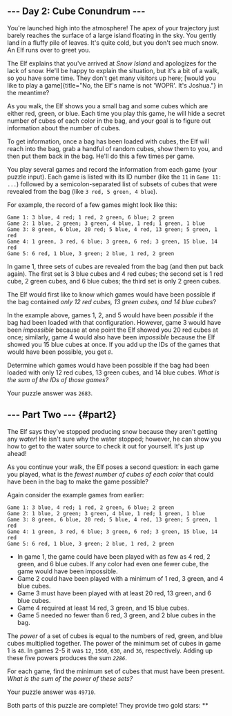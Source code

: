 ## \-\-- Day 2: Cube Conundrum \-\--

You\'re launched high into the atmosphere! The apex of your trajectory
just barely reaches the surface of a large island floating in the sky.
You gently land in a fluffy pile of leaves. It\'s quite cold, but you
don\'t see much snow. An Elf runs over to greet you.

The Elf explains that you\'ve arrived at *Snow Island* and apologizes
for the lack of snow. He\'ll be happy to explain the situation, but
it\'s a bit of a walk, so you have some time. They don\'t get many
visitors up here; [would you like to play a
game]{title="No, the Elf's name is not 'WOPR'. It's Joshua."} in the
meantime?

As you walk, the Elf shows you a small bag and some cubes which are
either red, green, or blue. Each time you play this game, he will hide a
secret number of cubes of each color in the bag, and your goal is to
figure out information about the number of cubes.

To get information, once a bag has been loaded with cubes, the Elf will
reach into the bag, grab a handful of random cubes, show them to you,
and then put them back in the bag. He\'ll do this a few times per game.

You play several games and record the information from each game (your
puzzle input). Each game is listed with its ID number (like the `11` in
`Game 11: ...`) followed by a semicolon-separated list of subsets of
cubes that were revealed from the bag (like `3 red, 5 green, 4 blue`).

For example, the record of a few games might look like this:

    Game 1: 3 blue, 4 red; 1 red, 2 green, 6 blue; 2 green
    Game 2: 1 blue, 2 green; 3 green, 4 blue, 1 red; 1 green, 1 blue
    Game 3: 8 green, 6 blue, 20 red; 5 blue, 4 red, 13 green; 5 green, 1 red
    Game 4: 1 green, 3 red, 6 blue; 3 green, 6 red; 3 green, 15 blue, 14 red
    Game 5: 6 red, 1 blue, 3 green; 2 blue, 1 red, 2 green

In game 1, three sets of cubes are revealed from the bag (and then put
back again). The first set is 3 blue cubes and 4 red cubes; the second
set is 1 red cube, 2 green cubes, and 6 blue cubes; the third set is
only 2 green cubes.

The Elf would first like to know which games would have been possible if
the bag contained *only 12 red cubes, 13 green cubes, and 14 blue
cubes*?

In the example above, games 1, 2, and 5 would have been *possible* if
the bag had been loaded with that configuration. However, game 3 would
have been *impossible* because at one point the Elf showed you 20 red
cubes at once; similarly, game 4 would also have been *impossible*
because the Elf showed you 15 blue cubes at once. If you add up the IDs
of the games that would have been possible, you get *`8`*.

Determine which games would have been possible if the bag had been
loaded with only 12 red cubes, 13 green cubes, and 14 blue cubes. *What
is the sum of the IDs of those games?*

Your puzzle answer was `2683`.

## \-\-- Part Two \-\-- {#part2}

The Elf says they\'ve stopped producing snow because they aren\'t
getting any *water*! He isn\'t sure why the water stopped; however, he
can show you how to get to the water source to check it out for
yourself. It\'s just up ahead!

As you continue your walk, the Elf poses a second question: in each game
you played, what is the *fewest number of cubes of each color* that
could have been in the bag to make the game possible?

Again consider the example games from earlier:

    Game 1: 3 blue, 4 red; 1 red, 2 green, 6 blue; 2 green
    Game 2: 1 blue, 2 green; 3 green, 4 blue, 1 red; 1 green, 1 blue
    Game 3: 8 green, 6 blue, 20 red; 5 blue, 4 red, 13 green; 5 green, 1 red
    Game 4: 1 green, 3 red, 6 blue; 3 green, 6 red; 3 green, 15 blue, 14 red
    Game 5: 6 red, 1 blue, 3 green; 2 blue, 1 red, 2 green

-   In game 1, the game could have been played with as few as 4 red, 2
    green, and 6 blue cubes. If any color had even one fewer cube, the
    game would have been impossible.
-   Game 2 could have been played with a minimum of 1 red, 3 green, and
    4 blue cubes.
-   Game 3 must have been played with at least 20 red, 13 green, and 6
    blue cubes.
-   Game 4 required at least 14 red, 3 green, and 15 blue cubes.
-   Game 5 needed no fewer than 6 red, 3 green, and 2 blue cubes in the
    bag.

The *power* of a set of cubes is equal to the numbers of red, green, and
blue cubes multiplied together. The power of the minimum set of cubes in
game 1 is `48`. In games 2-5 it was `12`, `1560`, `630`, and `36`,
respectively. Adding up these five powers produces the sum *`2286`*.

For each game, find the minimum set of cubes that must have been
present. *What is the sum of the power of these sets?*

Your puzzle answer was `49710`.

Both parts of this puzzle are complete! They provide two gold stars:
\*\*
